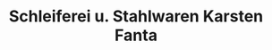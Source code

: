 ---
title: "Schleiferei u. Stahlwaren Karsten Fanta"
url: /zwickau/schleiferei-u-stahlwaren-karsten-fanta/
shop: Waffen
---